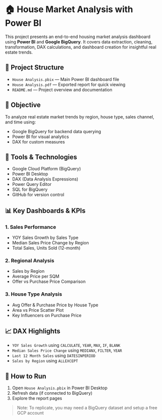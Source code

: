 # 🏠 House Market Analysis with Power BI

This project presents an end-to-end housing market analysis dashboard using **Power BI** and **Google BigQuery**. It covers data extraction, cleaning, transformation, DAX calculations, and dashboard creation for insightful real estate trends.

## 📁 Project Structure

- `House Analysis.pbix` — Main Power BI dashboard file
- `House Analysis.pdf` — Exported report for quick viewing
- `README.md` — Project overview and documentation

## 🎯 Objective

To analyze real estate market trends by region, house type, sales channel, and time using:
- Google BigQuery for backend data querying
- Power BI for visual analytics
- DAX for custom measures

## 🔧 Tools & Technologies

- Google Cloud Platform (BigQuery)
- Power BI Desktop
- DAX (Data Analysis Expressions)
- Power Query Editor
- SQL for BigQuery
- GitHub for version control

## 📊 Key Dashboards & KPIs

### 1. Sales Performance
- YOY Sales Growth by Sales Type
- Median Sales Price Change by Region
- Total Sales, Units Sold (12-month)

### 2. Regional Analysis
- Sales by Region
- Average Price per SQM
- Offer vs Purchase Price Comparison

### 3. House Type Analysis
- Avg Offer & Purchase Price by House Type
- Area vs Price Scatter Plot
- Key Influencers on Purchase Price

## 📈 DAX Highlights

- `YOY Sales Growth` using `CALCULATE`, `YEAR`, `MAX`, `IF`, `BLANK`
- `Median Sales Price Change` using `MEDIANX`, `FILTER`, `YEAR`
- `Last 12 Month Sales` using `DATESINPERIOD`
- `Sales by Region` using `ALLEXCEPT`

## 🚀 How to Run

1. Open `House Analysis.pbix` in Power BI Desktop
2. Refresh data (if connected to BigQuery)
3. Explore the report pages

> Note: To replicate, you may need a BigQuery dataset and setup a free GCP account
